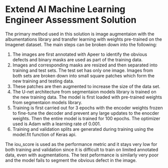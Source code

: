 # Extend AI Machine Learning Engineer Assessment Solution

The primary method used in this solution is image augmentaion with the albumentations library and transfer learning with weights pre-trained on the Imagenet dataset. The main steps can be broken down into the following:

1. The images are first annotated with Apeer to identify the obvious defects and binary masks are used as part of the training data.
2. Images and corresponding masks are resized and then separated into training and test sets. The test set has only one image. Images from both sets are broken down into small square patches which form the new training and testing data.
3. These patches are then augmented to increase the size of the data set.
4. The U-net architecture from segmentaion models library is trained on the new training data. The model is first loaded with pre-trained weights from segmentaion models library.
5. Training is first carried out for 3 epochs with the encoder weights frozen to fine-tune the decoder and prevent any large updates to the enocder weights. Then the entire model is trained for 100 epochs. The optimizer used is Adam with a learning rate of 0.001.
6. Training and validation splits are generated during training using the model.fit function of Keras api.

The iou_score is used as the performance metric and it stays very low for both training and validation since it is difficult to train on limited annotated data, even with augmentations. The test peformance is similarly very poor and the model fails to segment the obvious defect in the image.
